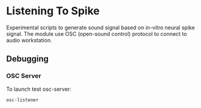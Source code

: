 # Listening To Spike

Experimental scripts to generate sound signal based on in-vitro neural spike signal. The module use OSC (open-sound control) protocol to connect to audio workstation.

## Debugging

### OSC Server

To launch test osc-server:

```sh
osc-listener
```
